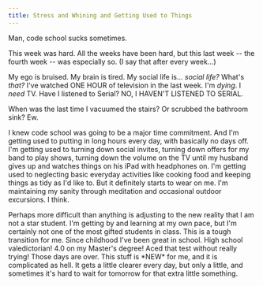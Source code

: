 ```yaml
---
title: Stress and Whining and Getting Used to Things
---
```


Man, code school sucks sometimes. 

This week was hard. All the weeks have been hard, but this last week -- the fourth week -- was especially so. (I say that after every week...) 

My ego is bruised. My brain is tired. My social life is... <i>social life?</i> What's <i>that?</i> I've watched ONE HOUR of television in the last week. I'm <i>dying</i>. I <i>need</i> TV. Have I listened to Serial? NO, I HAVEN'T LISTENED TO SERIAL.

When was the last time I vacuumed the stairs? Or scrubbed the bathroom sink? Ew.

I knew code school was going to be a major time commitment. And I'm getting used to putting in long hours every day, with basically no days off. I'm getting used to turning down social invites, turning down offers for my band to play shows, turning down the volume on the TV until my husband gives up and watches things on his iPad with headphones on. I'm getting used to neglecting basic everyday activities like cooking food and keeping things as tidy as I'd like to. But it definitely starts to wear on me. I'm maintaining my sanity through meditation and occasional outdoor excursions. I think.

Perhaps more difficult than anything is adjusting to the new reality that I am not a star student. I'm getting by and learning at my own pace, but I'm certainly not one of the most gifted students in class. This is a tough transition for me. Since childhood I've been great in school. High school valedictorian! 4.0 on my Master's degree! Aced that test without really trying! Those days are over. This stuff is \*NEW\* for me, and it is complicated as hell. It gets a little clearer every day, but only a little, and sometimes it's hard to wait for tomorrow for that extra little something. 